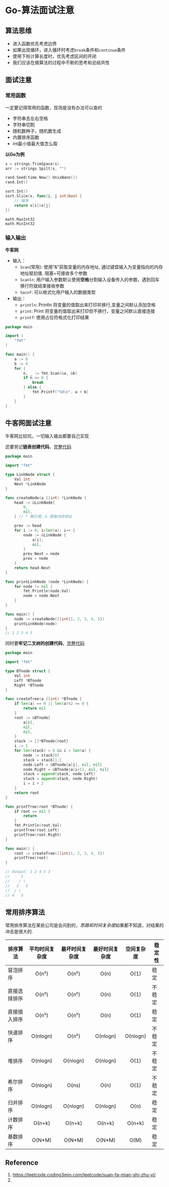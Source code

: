 # Go-算法面试注意

## 算法思维

* 进入函数优先考虑边界
* 如果出现循环，进入循环时考虑`break`条件和`continue`条件
* 使用下标计算长度时，优先考虑区间的开闭
* 我们应该在做算法的过程中不断的思考和总结共性

## 面试注意

### 常用函数
一定要记得常用的函数，现场是没有办法可以查的

* 字符串去左右空格
* 字符串切割
* 随机数种子，随机数生成
* 内置排序函数
* int最小值最大值怎么取

**以Go为例**

```go
s = strings.TrimSpace(s)
arr := strings.Spilt(s, "")

rand.Seed(time.Now().UnixNano())
rand.Int()

sort.Int()
sort.Slice(x, func(i, j int)bool {
    // 降序
    return x[i]>x[j]
})

math.MaxInt32
math.MinInt32
```

### 输入输出

**牛客网**

- 输入：
  - `Scan`(常用): 使用"&"获取变量的内存地址, 通过键盘输入为变量指向的内存地址赋初值. 阻塞+可接收多个参数
  - `Scanln`: 用户输入参数默认使用**空格**分割输入设备传入的参数，遇到回车换行符就结束接收参数
  - `Sacnf`: 可以格式化用户输入的数据类型
- 输出：
  - `println`: Println 将变量的值取出来打印并换行,变量之间默认添加空格
  - `print`: Print 将变量的值取出来打印但不换行，变量之间默认直接连接
  - `printf`: 使用占位符格式化打印结果

```go
package main

import (
    "fmt"
)

func main() {
    a := 0
    b := 0
    for {
        n, _ := fmt.Scan(&a, &b)
        if n == 0 {
            break
        } else {
            fmt.Printf("%d\n", a + b)
        }
    }
}
```

## 牛客网面试注意

牛客网比较坑，一切输入输出都要自己实现

还要劳记**链表创建代码**，[完整代码](https://github.com/coding3min/interview-leetcode/tree/5cb2e5224e55a017aa569f71ee31714371f1a8cd/LeetCode/all/0.%e5%88%9b%e5%bb%ba%e9%93%be%e8%a1%a8.go)

```go
package main

import "fmt"

type LinkNode struct {
    Val int
    Next *LinkNode
}

func createNode(a []int) *LinkNode {
    head := &LinkNode{
        0,
        nil,
    } // * 解引用，& 获取内存地址

    prev := head
    for i := 0; i<len(a); i++ {
        node := &LinkNode {
            a[i],
            nil,
        }
        prev.Next = node
        prev = node
    }
    return head.Next
}

func printLinkNode (node *LinkNode) {
    for node != nil {
        fmt.Println(node.Val)
        node = node.Next
    }
}

func main() {
    node := createNode([]int{1, 2, 3, 4, 5})
    printLinkNode(node)
}
// 1 2 3 4 5

```

同时要**牢记二叉树的创建代码**，[完整代码](https://github.com/coding3min/interview-leetcode/tree/5cb2e5224e55a017aa569f71ee31714371f1a8cd/LeetCode/all/0.%e5%88%9b%e5%bb%ba%e4%ba%8c%e5%8f%89%e6%a0%91.go)

```go
package main

import "fmt"

type BTnode struct {
    Val int
    Left *BTnode
    Right *BTnode
}

func createTree(a []int) *BTnode {
    if len(a) == 0 || len(a)%2 == 0 {
        return nil
    }
    root := &BTnode{
        a[0],
        nil,
        nil,
    }
    stack := []*BTnode{root}
    i := 1
    for len(stack) > 0 && i < len(a) {
        node := stack[0]
        stack = stack[1:]
        node.Left = &BTnode{a[i], nil, nil}
        node.Right = &BTnode{a[i+1], nil, nil}
        stack = append(stack, node.Left)
        stack = append(stack, node.Right)
        i = i + 2
    }
    return root
}

func printTree(root *BTnode) {
    if root == nil {
        return
    }
    fmt.Println(root.Val)
    printTree(root.Left)
    printTree(root.Right)
}

func main() {
    root := createTree([]int{1, 2, 3, 4, 5})
    printTree(root)
}

// Output: 1 2 4 5 3
//     1
//    / \
//   2   3
//  / \
// 4   5
```

## 常用排序算法

常用排序算法在某些公司是会问到的，*思路和时间复杂度*如果都不知道，对结果的冲击是很大的.

|排序算法|	平均时间复杂度|	最坏时间复杂度|	最好时间复杂度|	空间复杂度|	稳定性|
|-|:-:|:-:|:-:|:-:|-|
|冒泡排序|	O(n²)|	O(n²)|	O(n)|	O(1)|	稳定
|直接选择排序|	O(n²)|	O(n²)|	O(n)|	O(1)|	不稳定
|直接插入排序|	O(n²)|	O(n²)|	O(n)|	O(1)|	稳定
|快速排序|	O(nlogn)|	O(n²)|	O(nlogn)|	O(nlogn)|	不稳定
|堆排序|	O(nlogn)|	O(nlogn)|	O(nlogn)|	O(1)|	不稳定
|希尔排序|	O(nlogn)|	O(ns)|	O(n)|	O(1)|	不稳定
|归并排序|	O(nlogn)|	O(nlogn)|	O(nlogn)|	O(n)|	稳定
|计数排序|	O(n+k)|	O(n+k)|	O(n+k)|	O(n+k)|	稳定
|基数排序|	O(N\*M) |	O(N\*M)|	O(N\*M)|	O(M)|	稳定

## Reference

1. https://leetcode.coding3min.com/leetcode/suan-fa-mian-shi-zhu-yi/
2. 
